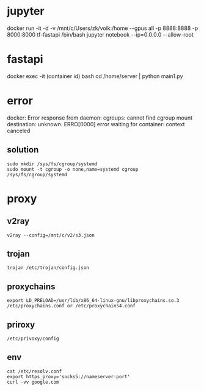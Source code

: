 # jupyter
 docker run -it -d -v /mnt/c/Users/zk/voik:/home --gpus all -p 8888:8888 -p 8000:8000 tf-fastapi /bin/bash
 jupyter notebook --ip=0.0.0.0 --allow-root

# fastapi
 docker exec -it (container id) bash
 cd /home/server | python main1.py

# error 
 docker: Error response from daemon: cgroups: cannot find cgroup mount destination: unknown.
 ERRO[0000] error waiting for container: context canceled
 ## solution
    sudo mkdir /sys/fs/cgroup/systemd
    sudo mount -t cgroup -o none,name=systemd cgroup /sys/fs/cgroup/systemd

# proxy
 ## v2ray
    v2ray --config=/mnt/c/v2/s3.json
 ## trojan
    trojan /etc/trojan/config.json
 ## proxychains
    export LD_PRELOAD=/usr/lib/x86_64-linux-gnu/libproxychains.so.3
    /etc/proxychains.conf or /etc/proxychains4.conf
 ## priroxy
    /etc/privoxy/config
 ## env
    cat /etc/resolv.conf
    export https_proxy='socks5://nameserver:port'
    curl -vv google.com